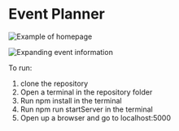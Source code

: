 # Event Planner

![Example of homepage](https://i.imgur.com/AVndBOx.png)

![Expanding event information](https://i.imgur.com/1BA7HJM.png)

To run:

1. clone the repository
2. Open a terminal in the repository folder
3. Run npm install in the terminal
4. Run npm run startServer in the terminal
5. Open up a browser and go to localhost:5000
